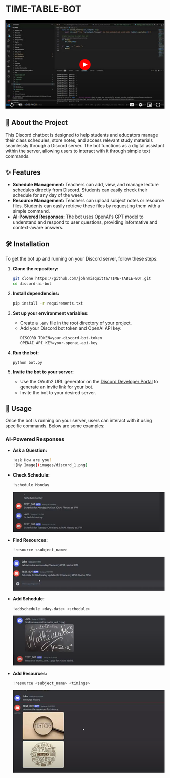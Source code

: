 # TIME-TABLE-BOT

[![Watch the video](images/discord_play.png)]([https://www.youtube.com/watch?v=YOUR_VIDEO_ID](https://drive.google.com/file/d/1X7pxp5Pk3tB7bcODzl5ufkhn3J2FIpKm/view))


## 🤖 About the Project

This Discord chatbot is designed to help students and educators manage their class schedules, store notes, and access relevant study materials seamlessly through a Discord server. The bot functions as a digital assistant within the server, allowing users to interact with it through simple text commands.

## ✨ Features

- **Schedule Management:** Teachers can add, view, and manage lecture schedules directly from Discord. Students can easily check their schedule for any day of the week.
- **Resource Management:** Teachers can upload subject notes or resource files. Students can easily retrieve these files by requesting them with a simple command.
- **AI-Powered Responses:** The bot uses OpenAI's GPT model to understand and respond to user questions, providing informative and context-aware answers.

## 🛠️ Installation

To get the bot up and running on your Discord server, follow these steps:

1. **Clone the repository:**
    ```bash
    git clone https://github.com/johnmisquitta/TIME-TABLE-BOT.git
    cd discord-ai-bot
    ```

2. **Install dependencies:**
    ```bash
    pip install -r requirements.txt
    ```

3. **Set up your environment variables:**
   - Create a `.env` file in the root directory of your project.
   - Add your Discord bot token and OpenAI API key:
     ```env
     DISCORD_TOKEN=your-discord-bot-token
     OPENAI_API_KEY=your-openai-api-key
     ```

4. **Run the bot:**
    ```bash
    python bot.py
    ```

5. **Invite the bot to your server:**
   - Use the OAuth2 URL generator on the [Discord Developer Portal](https://discord.com/developers/applications) to generate an invite link for your bot.
   - Invite the bot to your desired server.

## 🚀 Usage

Once the bot is running on your server, users can interact with it using specific commands. Below are some examples:

### AI-Powered Responses

- **Ask a Question:**
  ```bash
  !ask How are you?
  ![My Image](images/discord_1.png)

- **Check Schedule:**
  ```bash
  !schedule Monday
  ```
  ![My Image](images/discord_2.png)

- **Find Resources:**
  ```bash
  !resource <subject_name>
  ```
  ![My Image](images/discord_3.png)

- **Add Schedule:**
  ```bash
  !addschedule <day-date> <schedule>
  ```
  ![My Image](images/discord_4.png)

- **Add Resources:**
  ```bash
  !resource <subject_name> <timings>
  ```
  ![My Image](images/discord_5.png)

